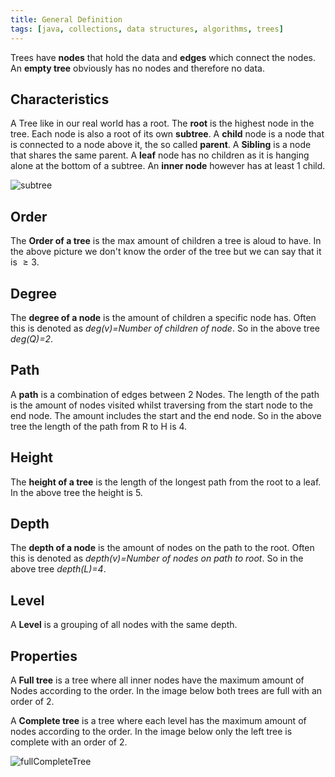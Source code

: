```yaml
---
title: General Definition
tags: [java, collections, data structures, algorithms, trees]
---
```


Trees have **nodes** that hold the data and **edges** which connect the nodes. An **empty tree** obviously has no nodes and therefore no data.

## Characteristics

A Tree like in our real world has a root. The **root** is the highest node in the tree. Each node is also a root of its own **subtree**. A **child** node is a node that is connected to a node above it, the so called **parent**. A **Sibling** is a node that shares the same parent. A **leaf** node has no children as it is hanging alone at the bottom of a subtree. An **inner node** however has at least 1 child.

![subtree](/img/programming/subtree.png)

## Order

The **Order of a tree** is the max amount of children a tree is aloud to have. In the above picture we don't know the order of the tree but we can say that it is $\geq 3$.

## Degree

The **degree of a node** is the amount of children a specific node has. Often this is denoted as *deg(v)=Number of children of node*. So in the above tree *deg(Q)=2*.

## Path

A **path** is a combination of edges between 2 Nodes. The length of the path is the amount of nodes visited whilst traversing from the start node to the end node. The amount includes the start and the end node. So in the above tree the length of the path from R to H is 4.

## Height

The **height of a tree** is the length of  the longest path from the root to a leaf. In the above tree the height is 5.

## Depth

The **depth of a node** is the amount of nodes on the path to the root. Often this is denoted as *depth(v)=Number of nodes on path to root*. So in the above tree *depth(L)=4*.

## Level

A **Level** is a grouping of all nodes with the same depth.

## Properties

A **Full tree** is a tree where all inner nodes have the maximum amount of Nodes according to the order. In the image below both trees are full with an order of 2.

A **Complete tree** is a tree where each level has the maximum amount of nodes according to the order. In the image below only the left tree is complete with an order of 2.

![fullCompleteTree](/img/programming/fullCompleteTree.png)
